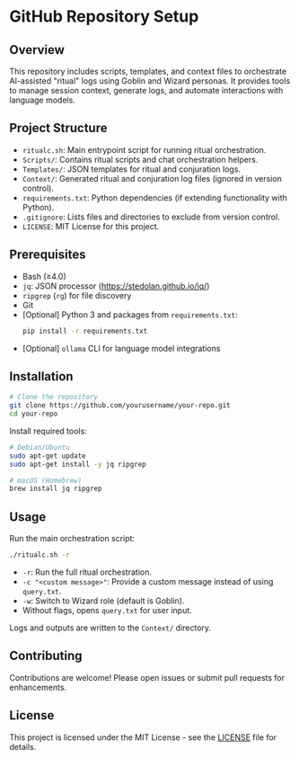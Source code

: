 # GitHub Repository Setup

## Overview

This repository includes scripts, templates, and context files to orchestrate AI-assisted "ritual" logs using Goblin and Wizard personas. It provides tools to manage session context, generate logs, and automate interactions with language models.

## Project Structure

- `ritualc.sh`: Main entrypoint script for running ritual orchestration.
- `Scripts/`: Contains ritual scripts and chat orchestration helpers.
- `Templates/`: JSON templates for ritual and conjuration logs.
- `Context/`: Generated ritual and conjuration log files (ignored in version control).
- `requirements.txt`: Python dependencies (if extending functionality with Python).
- `.gitignore`: Lists files and directories to exclude from version control.
- `LICENSE`: MIT License for this project.

## Prerequisites

- Bash (≥4.0)
- `jq`: JSON processor (https://stedolan.github.io/jq/)
- `ripgrep` (`rg`) for file discovery
- Git
- [Optional] Python 3 and packages from `requirements.txt`:
  ```sh
  pip install -r requirements.txt
  ```
- [Optional] `ollama` CLI for language model integrations

## Installation

```sh
# Clone the repository
git clone https://github.com/yourusername/your-repo.git
cd your-repo
```

Install required tools:
```sh
# Debian/Ubuntu
sudo apt-get update
sudo apt-get install -y jq ripgrep

# macOS (Homebrew)
brew install jq ripgrep
```

## Usage

Run the main orchestration script:
```sh
./ritualc.sh -r
```
- `-r`: Run the full ritual orchestration.
- `-c "<custom message>"`: Provide a custom message instead of using `query.txt`.
- `-w`: Switch to Wizard role (default is Goblin).
- Without flags, opens `query.txt` for user input.

Logs and outputs are written to the `Context/` directory.

## Contributing

Contributions are welcome! Please open issues or submit pull requests for enhancements.

## License

This project is licensed under the MIT License - see the [LICENSE](LICENSE) file for details.
